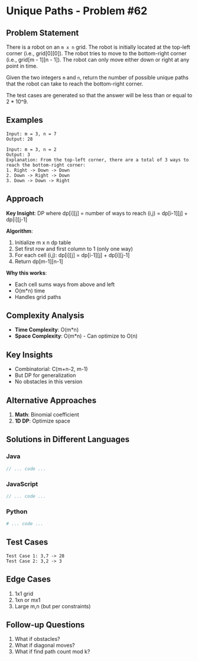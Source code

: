 # Unique Paths - Problem #62

## Problem Statement
There is a robot on an `m x n` grid. The robot is initially located at the top-left corner (i.e., grid[0][0]). The robot tries to move to the bottom-right corner (i.e., grid[m - 1][n - 1]). The robot can only move either down or right at any point in time.

Given the two integers `m` and `n`, return the number of possible unique paths that the robot can take to reach the bottom-right corner.

The test cases are generated so that the answer will be less than or equal to 2 * 10^9.

## Examples
```
Input: m = 3, n = 7
Output: 28

Input: m = 3, n = 2
Output: 3
Explanation: From the top-left corner, there are a total of 3 ways to reach the bottom-right corner:
1. Right -> Down -> Down
2. Down -> Right -> Down
3. Down -> Down -> Right
```

## Approach
**Key Insight**: DP where dp[i][j] = number of ways to reach (i,j) = dp[i-1][j] + dp[i][j-1]

**Algorithm**:
1. Initialize m x n dp table
2. Set first row and first column to 1 (only one way)
3. For each cell (i,j): dp[i][j] = dp[i-1][j] + dp[i][j-1]
4. Return dp[m-1][n-1]

**Why this works**:
- Each cell sums ways from above and left
- O(m*n) time
- Handles grid paths

## Complexity Analysis
- **Time Complexity**: O(m*n)
- **Space Complexity**: O(m*n) - Can optimize to O(n)

## Key Insights
- Combinatorial: C(m+n-2, m-1)
- But DP for generalization
- No obstacles in this version

## Alternative Approaches
1. **Math**: Binomial coefficient
2. **1D DP**: Optimize space

## Solutions in Different Languages

### Java
```java
// ... code ...
```

### JavaScript
```javascript
// ... code ...
```

### Python
```python
# ... code ...
```

## Test Cases
```
Test Case 1: 3,7 -> 28
Test Case 2: 3,2 -> 3
```

## Edge Cases
1. 1x1 grid
2. 1xn or mx1
3. Large m,n (but per constraints)

## Follow-up Questions
1. What if obstacles?
2. What if diagonal moves?
3. What if find path count mod k?
